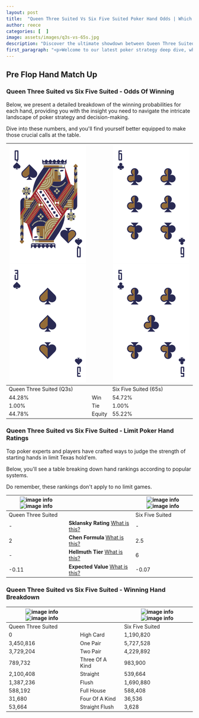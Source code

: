 ```yaml
---
layout: post
title:  "Queen Three Suited Vs Six Five Suited Poker Hand Odds | Which Is The Better Hand In Poker? A Complete Guide"
author: reece
categories: [  ]
image: assets/images/q3s-vs-65s.jpg
description: "Discover the ultimate showdown between Queen Three Suited and Six Five Suited in poker! Uncover the odds, strategies, and scenarios where one hand triumphs over the other. Get ready to up your poker game with this thrilling analysis."
first_paragraph: "<p>Welcome to our latest poker strategy deep dive, where we're pitting two distinct hands against each other in a high-stakes showdown: Queen Three Suited vs Six Five Suited.</p><p>In the dynamic world of poker, every decision counts, and knowing which hand holds the upper hand is key to your success at the table.</p><p>In this article, we'll dissect these two hands, explore the scenarios where one dominates the other, and equip you with the knowledge to make strategic choices that can tip the odds in your favor.</p><p>Get ready to unravel the intriguing dynamics of these poker hands and elevate your game to new heights.</p>"
---
```




[comment]: # (sp0)

## Pre Flop Hand Match Up

<div class="table hand-ratings" markdown="1"> 



### Queen Three Suited vs Six Five Suited - Odds Of Winning

Below, we present a detailed breakdown of the winning probabilities for each hand, providing you with the insight you need to navigate the intricate landscape of poker strategy and decision-making. 

Dive into these numbers, and you'll find yourself better equipped to make those crucial calls at the table.


    
| ![image info](assets/images/hand1/q.png) ![image info](assets/images/hand1/3.png) |  | ![image info](assets/images/hand2/6.png) ![image info](assets/images/hand2/5.png) |
| -------- | -------- | -------- |
| Queen Three Suited (Q3s) |  | Six Five Suited (65s) |
| 44.28% | Win | 54.72% |
| 1.00% | Tie | 1.00% |
| 44.78% | Equity | 55.22% |




[comment]: # (sp1)



### Queen Three Suited vs Six Five Suited - Limit Poker Hand Ratings

Top poker experts and players have crafted ways to judge the strength of starting hands in limit Texas hold'em. 

Below, you'll see a table breaking down hand rankings according to popular systems. 

Do remember, these rankings don't apply to no limit games.


    
| ![image info](https://www.riverpairs.com/assets/images/hand1/q.png) ![image info](https://www.riverpairs.com/assets/images/hand1/3.png) |  | ![image info](https://www.riverpairs.com/assets/images/hand2/6.png) ![image info](https://www.riverpairs.com/assets/images/hand2/5.png) |
| -------- | -------- | -------- |
| Queen Three Suited |  | Six Five Suited |
| - | **Sklansky Rating** [What is this?](/sklansky-rating-explained) | - |
| 2 | **Chen Formula** [What is this?](/chen-formula-explained) | 2.5 |
| - | **Hellmuth Tier** [What is this?](/Hellmuth-tier-explained) | 6 |
| -0.11 | **Expected Value** [What is this?](/expected-value-explained) | -0.07 |




[comment]: # (sp2)



### Queen Three Suited vs Six Five Suited - Winning Hand Breakdown


    
| ![image info](https://www.riverpairs.com/assets/images/hand1/q.png) ![image info](https://www.riverpairs.com/assets/images/hand1/3.png) |  | ![image info](https://www.riverpairs.com/assets/images/hand2/6.png) ![image info](https://www.riverpairs.com/assets/images/hand2/5.png) |
| -------- | -------- | -------- |
| Queen Three Suited |  | Six Five Suited |
| 0 | High Card | 1,190,820 |
| 3,450,816 | One Pair | 5,727,528 |
| 3,729,204 | Two Pair | 4,229,892 |
| 789,732 | Three Of A Kind | 983,900 |
| 2,100,408 | Straight | 539,664 |
| 1,387,236 | Flush | 1,690,880 |
| 588,192 | Full House | 588,408 |
| 31,680 | Four Of A Kind | 36,536 |
| 53,664 | Straight Flush | 3,628 |




[comment]: # (sp3)



</div>

[comment]: # (sp4)



[comment]: # (sp5)

